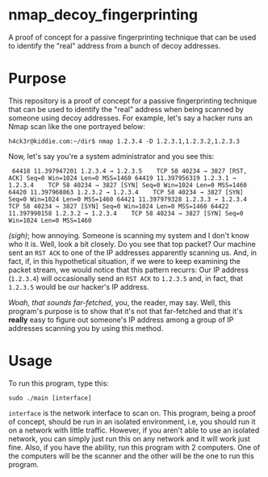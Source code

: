 # nmap_decoy_fingerprinting
A proof of concept for a passive fingerprinting technique that can be used to identify the "real" address from a bunch of decoy addresses.



# Purpose

This repository is a proof of concept for a passive fingerprinting technique that can be used to identify the "real" address when being scanned by someone using decoy addresses. For example, let's say a hacker runs an Nmap scan like the one portrayed below:

`h4ck3r@kiddie.com:~/dir$ nmap 1.2.3.4 -D 1.2.3.1,1.2.3.2,1.2.3.3`

Now, let's say you're a system administrator and you see this:

`
64418 11.397947201 1.2.3.4 → 1.2.3.5    TCP 58 40234 → 3827 [RST, ACK] Seq=0 Win=1024 Len=0 MSS=1460
64419 11.397956319 1.2.3.1 → 1.2.3.4    TCP 58 40234 → 3827 [SYN] Seq=0 Win=1024 Len=0 MSS=1460
64420 11.397968863 1.2.3.2 → 1.2.3.4    TCP 58 40234 → 3827 [SYN] Seq=0 Win=1024 Len=0 MSS=1460
64421 11.397979328 1.2.3.3 → 1.2.3.4    TCP 58 40234 → 3827 [SYN] Seq=0 Win=1024 Len=0 MSS=1460
64422 11.397990158 1.2.3.2 → 1.2.3.4    TCP 58 40234 → 3827 [SYN] Seq=0 Win=1024 Len=0 MSS=1460`


*(sigh)*; how annoying. Someone is scanning my system and I don't know who it is. Well, look a bit closely. Do you see that top packet? Our machine sent an `RST ACK` to one of the IP addresses apparently scanning us. And, in fact, if, in this hypothetical situation, if we were to keep examining the packet stream, we would notice that this pattern recurrs: Our IP address (`1.2.3.4`) will occasionally send an `RST ACK` to `1.2.3.5` and, in fact, that `1.2.3.5` would be our hacker's IP address.

*Woah, that sounds far-fetched*, you, the reader, may say. Well, this program's purpose is to show that it's not that far-fetched and that it's **really** easy to figure out someone's IP address among a group of IP addresses scanning you by using this method.

# Usage

To run this program, type this:

`sudo ./main [interface]`

`interface` is the network interface to scan on.
This program, being a proof of concept, should be run in an isolated environment, i.e, you should run it on a network with little traffic. However, if you aren't able to use an isolated network, you can simply just run this on any network and it will work just fine. Also, if you have the ability, run this program with 2 computers. One of the computers will be the scanner and the other will be the one to run this program.
